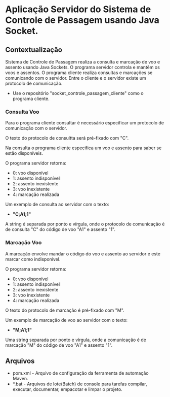 # Aplicação Servidor do Sistema de Controle de Passagem usando Java Socket.

## Contextualização

Sistema de Controle de Passagem realiza a consulta e marcação de voo e assento usando Java Sockets.
O programa servidor controla e mantêm os voos e assentos. 
O programa cliente realiza consultas e marcações se comunicando com o servidor.
Entre o cliente e o servidor existe um protocolo de comunicação.
- Use o repositório "socket_controle_passagem_cliente" como o programa cliente.

### Consulta Voo

Para o programa cliente consultar é necessário especificar um protocolo de comunicação com o servidor.

O texto do protocolo de consultta será pré-fixado com "C".

Na consulta o programa cliente especifica um voo e assento para saber se estão disponíveis. 

O programa servidor retorna:
 - 0: voo disponível
 - 1: assento indisponível
 - 2: assento inexistente
 - 3: voo inexistente
 - 4: marcação realizada

Um exemplo de consulta ao servidor com o texto:
 - **"C;A1;1"**

A string é separada por ponto e vírgula, onde o protocolo de comunicação é de consulta "C" do código de voo "A1" e assento "1".

### Marcação Voo

A marcação envolve mandar o código do voo e assento ao servidor e este marcar como indisponível. 

O programa servidor retorna:
 - 0: voo disponível
 - 1: assento indisponível
 - 2: assento inexistente
 - 3: voo inexistente
 - 4: marcação realizada

O texto do protocolo de marcação é pré-fixado com "M".

Um exemplo de marcação de voo ao servidor com o texto:
- **"M;A1;1"**

Uma string separada por ponto e vírgula, onde a comunicação é de marcação "M" do código de voo "A1" e assento "1".

## Arquivos

- pom.xml - Arquivo de configuração da ferramenta de automação Maven.
- *.bat - Arquivos de lote(Batch) de console para tarefas compilar, executar, documentar, empacotar e limpar o projeto.